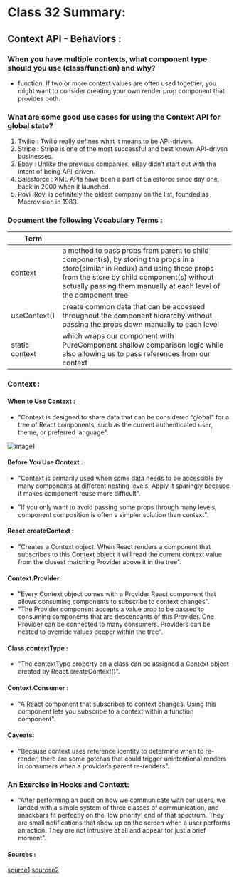 # Class 32 Summary:

##  Context API - Behaviors :

### When you have multiple contexts, what component type should you use (class/function) and why?

  * function, If two or more context values are often used together, you might want to consider creating your own render prop component that provides both.

### What are some good use cases for using the Context API for global state?

  1. Twilio : Twilio really defines what it means to be API-driven.
  2. Stripe : Stripe is one of the most successful and best known API-driven businesses.
  3. Ebay : Unlike the previous companies, eBay didn’t start out with the intent of being API-driven.
  4. Salesforce : XML APIs have been a part of Salesforce since day one, back in 2000 when it launched.
  5. Rovi :Rovi is definitely the oldest company on the list, founded as Macrovision in 1983.


### Document the following Vocabulary Terms :

| Term      |                                                          |
| -----------  | ----------------------------------------------------------------|
| context | a method to pass props from parent to child component(s), by storing the props in a store(similar in Redux) and using these props from the store by child component(s) without actually passing them manually at each level of the component tree |
|useContext()  | create common data that can be accessed throughout the component hierarchy without passing the props down manually to each level  |
|static context  |which wraps our component with PureComponent shallow comparison logic while also allowing us to pass references from our context  |

### Context :

#### When to Use Context :
  
  * "Context is designed to share data that can be considered “global” for a tree of React components, such as the current authenticated user, theme, or preferred language".

![image1](https://user-images.githubusercontent.com/79833733/129165941-3c7ce36b-ce69-4206-a0ea-fa38d5575e68.png)

#### Before You Use Context :

  * "Context is primarily used when some data needs to be accessible by many components at different nesting levels. Apply it sparingly because it makes component reuse more difficult".

  * "If you only want to avoid passing some props through many levels, component composition is often a simpler solution than context".

#### React.createContext :

  * "Creates a Context object. When React renders a component that subscribes to this Context object it will read the current context value from the closest matching Provider above it in the tree".

#### Context.Provider:

  * "Every Context object comes with a Provider React component that allows consuming components to subscribe to context changes".
  * "The Provider component accepts a value prop to be passed to consuming components that are descendants of this Provider. One Provider can be connected to many consumers. Providers can be nested to override values deeper within the tree".

#### Class.contextType :

  * "The contextType property on a class can be assigned a Context object created by React.createContext()". 

#### Context.Consumer :

  * "A React component that subscribes to context changes. Using this component lets you subscribe to a context within a function component".

#### Caveats:
 
  * "Because context uses reference identity to determine when to re-render, there are some gotchas that could trigger unintentional renders in consumers when a provider’s parent re-renders".

### An Exercise in Hooks and Context:

  * "After performing an audit on how we communicate with our users, we landed with a simple system of three classes of communication, and snackbars fit perfectly on the ‘low priority’ end of that spectrum. They are small notifications that show up on the screen when a user performs an action. They are not intrusive at all and appear for just a brief moment".

#### Sources :
[source1](https://reactjs.org/docs/context.html)
[sourcse2](https://medium.com/swlh/snackbars-in-react-an-exercise-in-hooks-and-context-299b43fd2a2b)
